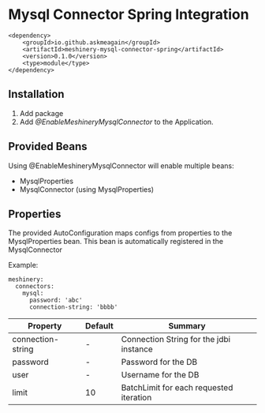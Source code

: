 # Mysql Connector Spring Integration

    <dependency>
        <groupId>io.github.askmeagain</groupId>
        <artifactId>meshinery-mysql-connector-spring</artifactId>
        <version>0.1.0</version>
        <type>module</type>
    </dependency>

## Installation

1. Add package
2. Add _@EnableMeshineryMysqlConnector_ to the Application.

## Provided Beans

Using @EnableMeshineryMysqlConnector will enable multiple beans:

* MysqlProperties
* MysqlConnector (using MysqlProperties)

## Properties

The provided AutoConfiguration maps configs from properties to 
the MysqlProperties bean. This bean is automatically registered in the
MysqlConnector

Example:

    meshinery:
      connectors:
        mysql:
          password: 'abc'
          connection-string: 'bbbb'

| Property  | Default  | Summary  |
|---|---|---|
| connection-string  | -  | Connection String for the jdbi instance  |
| password  | -  | Password for the DB  |
| user  | -  | Username for the DB  |
| limit  | 10  | BatchLimit for each requested iteration  |